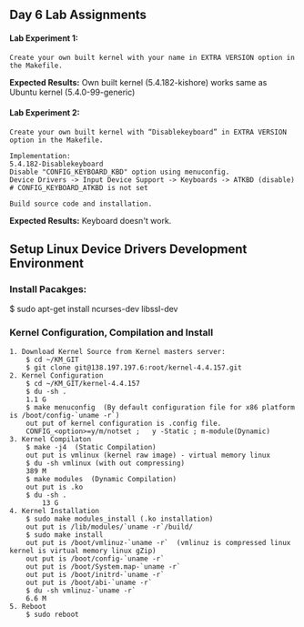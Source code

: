 ## Day 6 Lab Assignments 

#### Lab Experiment 1:  

    Create your own built kernel with your name in EXTRA VERSION option in the Makefile.
    
**Expected Results:** Own built kernel (5.4.182-kishore) works same as Ubuntu kernel (5.4.0-99-generic)

#### Lab Experiment 2:  

    Create your own built kernel with “Disablekeyboard” in EXTRA VERSION option in the Makefile.

    Implementation:
    5.4.182-Disablekeyboard
    Disable "CONFIG_KEYBOARD_KBD" option using menuconfig.
    Device Drivers -> Input Device Support -> Keyboards -> ATKBD (disable)
    # CONFIG_KEYBOARD_ATKBD is not set

    Build source code and installation.

**Expected Results:** Keyboard doesn't work. 


## Setup Linux Device Drivers Development Environment


### Install Pacakges:

$ sudo apt-get install ncurses-dev libssl-dev

### Kernel Configuration, Compilation and Install

    1. Download Kernel Source from Kernel masters server:
    	$ cd ~/KM_GIT
    	$ git clone git@138.197.197.6:root/kernel-4.4.157.git
    2. Kernel Configuration
    	$ cd ~/KM_GIT/kernel-4.4.157
    	$ du -sh .
    	1.1 G
    	$ make menuconfig  (By default configuration file for x86 platform is /boot/config-`uname -r`)
    	out put of kernel configuration is .config file.
    	CONFIG_<option>=y/m/notset ;   y -Static ; m-module(Dynamic)
    3. Kernel Compilaton
    	$ make -j4  (Static Compilation)
    	out put is vmlinux (kernel raw image) - virtual memory linux
    	$ du -sh vmlinux (with out compressing)
    	389 M
    	$ make modules  (Dynamic Compilation)
    	out put is .ko 
    	$ du -sh . 
        	13 G
    4. Kernel Installation
    	$ sudo make modules_install (.ko installation)
    	out put is /lib/modules/`uname -r`/build/
    	$ sudo make install 
    	out put is /boot/vmlinuz-`uname -r`  (vmlinuz is compressed linux kernel is virtual memory linux gZip)
    	out put is /boot/config-`uname -r`
    	out put is /boot/System.map-`uname -r`
    	out put is /boot/initrd-`uname -r`
    	out put is /boot/abi-`uname -r`
    	$ du -sh vmlinuz-`uname -r`
    	6.6 M
    5. Reboot 
    	$ sudo reboot



